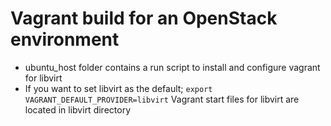 # Vagrant build for an OpenStack environment
- ubuntu_host folder contains a run script to install and configure vagrant for libvirt
- If you want to set libvirt as the default;
 ```export VAGRANT_DEFAULT_PROVIDER=libvirt```
Vagrant start files for libvirt are located in libvirt directory
